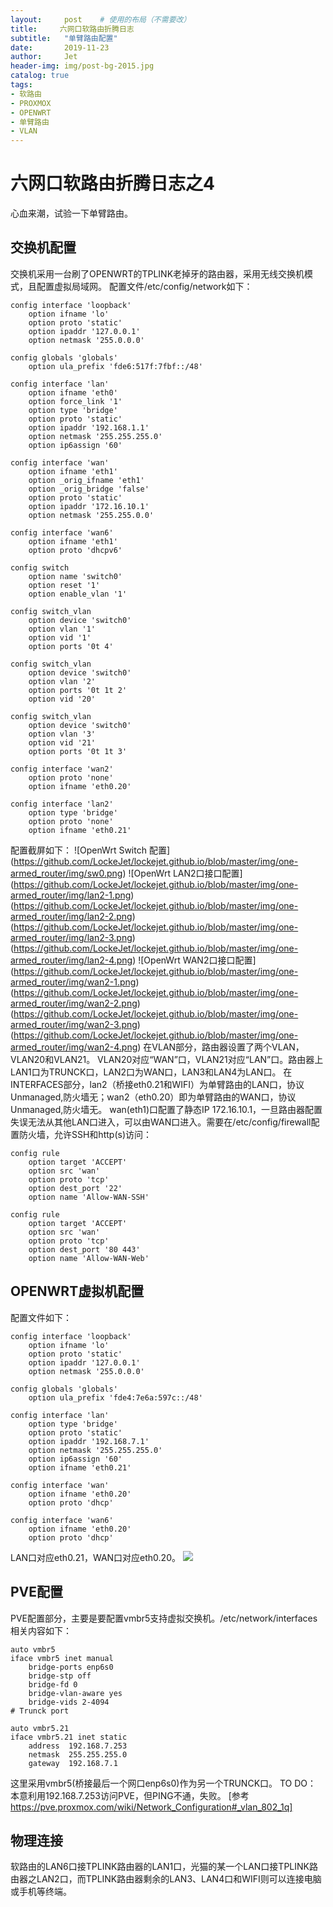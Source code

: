 ```yaml
---
layout:     post	# 使用的布局（不需要改）
title:     六网口软路由折腾日志
subtitle:   "单臂路由配置"
date:       2019-11-23
author:     Jet
header-img: img/post-bg-2015.jpg
catalog: true
tags: 
- 软路由
- PROXMOX
- OPENWRT
- 单臂路由
- VLAN
---
```

# 六网口软路由折腾日志之4

心血来潮，试验一下单臂路由。

## 交换机配置
交换机采用一台刷了OPENWRT的TPLINK老掉牙的路由器，采用无线交换机模式，且配置虚拟局域网。
配置文件/etc/config/network如下：
```
config interface 'loopback'
	option ifname 'lo'
	option proto 'static'
	option ipaddr '127.0.0.1'
	option netmask '255.0.0.0'

config globals 'globals'
	option ula_prefix 'fde6:517f:7fbf::/48'

config interface 'lan'
	option ifname 'eth0'
	option force_link '1'
	option type 'bridge'
	option proto 'static'
	option ipaddr '192.168.1.1'
	option netmask '255.255.255.0'
	option ip6assign '60'

config interface 'wan'
	option ifname 'eth1'
	option _orig_ifname 'eth1'
	option _orig_bridge 'false'
	option proto 'static'
	option ipaddr '172.16.10.1'
	option netmask '255.255.0.0'

config interface 'wan6'
	option ifname 'eth1'
	option proto 'dhcpv6'

config switch
	option name 'switch0'
	option reset '1'
	option enable_vlan '1'

config switch_vlan
	option device 'switch0'
	option vlan '1'
	option vid '1'
	option ports '0t 4'

config switch_vlan
	option device 'switch0'
	option vlan '2'
	option ports '0t 1t 2'
	option vid '20'

config switch_vlan
	option device 'switch0'
	option vlan '3'
	option vid '21'
	option ports '0t 1t 3'

config interface 'wan2'
	option proto 'none'
	option ifname 'eth0.20'

config interface 'lan2'
	option type 'bridge'
	option proto 'none'
	option ifname 'eth0.21'
```
配置截屏如下：
![OpenWrt Switch 配置]
(https://github.com/LockeJet/lockejet.github.io/blob/master/img/one-armed_router/img/sw0.png)
![OpenWrt LAN2口接口配置]
(https://github.com/LockeJet/lockejet.github.io/blob/master/img/one-armed_router/img/lan2-1.png)
(https://github.com/LockeJet/lockejet.github.io/blob/master/img/one-armed_router/img/lan2-2.png)
(https://github.com/LockeJet/lockejet.github.io/blob/master/img/one-armed_router/img/lan2-3.png)
(https://github.com/LockeJet/lockejet.github.io/blob/master/img/one-armed_router/img/lan2-4.png)
![OpenWrt WAN2口接口配置]
(https://github.com/LockeJet/lockejet.github.io/blob/master/img/one-armed_router/img/wan2-1.png)
(https://github.com/LockeJet/lockejet.github.io/blob/master/img/one-armed_router/img/wan2-2.png)
(https://github.com/LockeJet/lockejet.github.io/blob/master/img/one-armed_router/img/wan2-3.png)
(https://github.com/LockeJet/lockejet.github.io/blob/master/img/one-armed_router/img/wan2-4.png)
在VLAN部分，路由器设置了两个VLAN，VLAN20和VLAN21。
VLAN20对应“WAN”口，VLAN21对应“LAN”口。路由器上LAN1口为TRUNCK口，LAN2口为WAN口，LAN3和LAN4为LAN口。
在INTERFACES部分，lan2（桥接eth0.21和WIFI）为单臂路由的LAN口，协议Unmanaged,防火墙无；wan2（eth0.20）即为单臂路由的WAN口，协议Unmanaged,防火墙无。
wan(eth1)口配置了静态IP 172.16.10.1，一旦路由器配置失误无法从其他LAN口进入，可以由WAN口进入。需要在/etc/config/firewall配置防火墙，允许SSH和http(s)访问：
```
config rule
	option target 'ACCEPT'
	option src 'wan'
	option proto 'tcp'
	option dest_port '22'
	option name 'Allow-WAN-SSH'

config rule
	option target 'ACCEPT'
	option src 'wan'
	option proto 'tcp'
	option dest_port '80 443'
	option name 'Allow-WAN-Web'
```

## OPENWRT虚拟机配置
配置文件如下：
```
config interface 'loopback'
	option ifname 'lo'
	option proto 'static'
	option ipaddr '127.0.0.1'
	option netmask '255.0.0.0'

config globals 'globals'
	option ula_prefix 'fde4:7e6a:597c::/48'

config interface 'lan'
	option type 'bridge'
	option proto 'static'
	option ipaddr '192.168.7.1'
	option netmask '255.255.255.0'
	option ip6assign '60'
	option ifname 'eth0.21'

config interface 'wan'
	option ifname 'eth0.20'
	option proto 'dhcp'

config interface 'wan6'
	option ifname 'eth0.20'
	option proto 'dhcp'
```
LAN口对应eth0.21，WAN口对应eth0.20。
![](https://raw.githubusercontent.com/qiubaiying/qiubaiying.github.io/master/img/readme-side.png)

## PVE配置
PVE配置部分，主要是要配置vmbr5支持虚拟交换机。/etc/network/interfaces相关内容如下：
```
auto vmbr5
iface vmbr5 inet manual
	bridge-ports enp6s0
	bridge-stp off
	bridge-fd 0
	bridge-vlan-aware yes
	bridge-vids 2-4094
# Trunck port

auto vmbr5.21
iface vmbr5.21 inet static
	address  192.168.7.253
	netmask  255.255.255.0
	gateway  192.168.7.1
```
这里采用vmbr5(桥接最后一个网口enp6s0)作为另一个TRUNCK口。
TO DO： 本意利用192.168.7.253访问PVE，但PING不通，失败。
[参考 https://pve.proxmox.com/wiki/Network_Configuration#_vlan_802_1q]

## 物理连接
软路由的LAN6口接TPLINK路由器的LAN1口，光猫的某一个LAN口接TPLINK路由器之LAN2口，而TPLINK路由器剩余的LAN3、LAN4口和WIFI则可以连接电脑或手机等终端。

